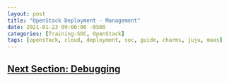 ```yaml
---
layout: post
title: "OpenStack Deployment - Management"
date: 2021-01-23 09:00:00 -0500
categories: [Training-SOC, OpenStack]
tags: [openstack, cloud, deployment, soc, guide, charms, juju, maas]
---
```


## [Next Section: Debugging](https://bsu-cybersecurity.github.io/posts/openstack-deployment-debugging/)

